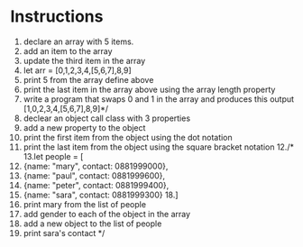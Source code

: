 # Instructions
1. declare an array with 5 items.
2. add an item to the array
3. update the third item in the array
4. let arr = [0,1,2,3,4,[5,6,7],8,9]
5. print 5 from the array define above
6. print the last item in the array above using the array length property
7. write a program that swaps 0 and 1 in the array and produces this output [1,0,2,3,4,[5,6,7],8,9]*/
8. declear an object call class with 3 properties
9. add a new property to the object
10. print the first item from the object using the dot notation
11. print the last item from the object using the square bracket notation
12./* 
13.let people = [
14.    {name: "mary", contact: 0881999000},
15.    {name: "paul", contact: 0881999600},
16.    {name: "peter", contact: 0881999400},
17.    {name: "sara", contact: 0881999300}
18.]
19. print mary from the list of people 
20. add gender to each of the object in the array
21. add a new object to the list of people
22. print sara's contact
*/
